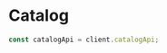 <!-- Optimized: 2025-10-06 -->
<!-- RPM: 1.6.2.1.1.6.2.1_catalog_20251006 -->
<!-- Session: E2E RPM DNA Application -->
<!-- AOM: RND (Reggie & Dro) -->
<!-- COI: TECHNOLOGY -->
<!-- RPM: HIGH -->
<!-- ACTION: BUILD -->

# Catalog

```ts
const catalogApi = client.catalogApi;
```
